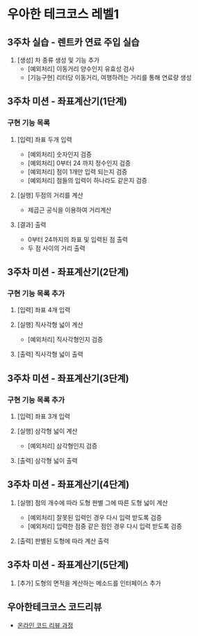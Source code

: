 # 우아한 테크코스 레벨1
## 3주차 실습 - 렌트카 연료 주입 실습
1. [생성] 차 종류 생성 및 기능 추가
	* [예외처리] 이동거리 양수인지 유효성 검사
 	* [기능구현] 리터당 이동거리, 여행하려는 거리를 통해 연료량 생성

## 3주차 미션 - 좌표계산기(1단계)
### 구현 기능 목록
1. [입력] 좌표 두개 입력
	* [예외처리] 숫자인지 검증
	* [예외처리] 0부터 24 까지 정수인지 검증
	* [예외처리] 점이 1개만 입력 되는지 검증
	* [예외처리] 점들의 입력이 하나라도 같은지 검증

2. [실행] 두점의 거리를 계산
	* 제곱근 공식을 이용하여 거리계산

3. [결과] 출력
	* 0부터 24까지의 좌표 및 입력된 점 출력
	* 두 점 사이의 거리 출력

## 3주차 미션 - 좌표계산기(2단계)
### 구현 기능 목록 추가
1. [입력] 좌표 4개 입력
	
2. [실행] 직사각형 넓이 계산
	* [예외처리] 직사각형인지 검증

3. [출력] 직사각형 넓이 출력

## 3주차 미션 - 좌표계산기(3단계)
### 구현 기능 목록 추가
1. [입력] 좌표 3개 입력

2. [실행] 삼각형 넓이 계산
	* [예외처리] 삼각형인지 검증

3. [출력] 삼각형 넓이 출력

## 3주차 미션 - 좌표계산기(4단계)
1. [실행] 점의 개수에 따라 도형 판별 그에 따른 도형 넓이 계산
	* [예외처리] 잘못된 입력인 경우 다시 입력 받도록 검증
	* [예외처리] 입력한 점중 같은 점인 경우 다시 입력 받도록 검증

2. [출력] 판별된 도형에 따라 계산 출력

## 3주차 미션 - 좌표계산기(5단계)
1. [추가] 도형의 면적을 계산하는 메소드를 인터페이스 추가

## 우아한테크코스 코드리뷰
* [온라인 코드 리뷰 과정](https://github.com/woowacourse/woowacourse-docs/blob/master/maincourse/README.md)
